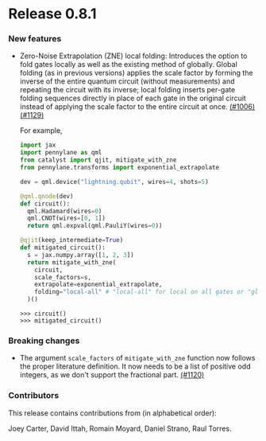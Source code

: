# Release 0.8.1

<h3>New features</h3>

* Zero-Noise Extrapolation (ZNE) local folding: Introduces the option to fold gates locally as well
  as the existing method of globally. Global folding (as in previous versions) applies the scale
  factor by forming the inverse of the entire quantum circuit (without measurements) and repeating
  the circuit with its inverse; local folding inserts per-gate folding sequences directly in place
  of each gate in the original circuit instead of applying the scale factor to the entire circuit
  at once. 
  [(#1006)](https://github.com/PennyLaneAI/catalyst/pull/1006)
  [(#1129)](https://github.com/PennyLaneAI/catalyst/pull/1129)

  For example,

  ```python
  import jax
  import pennylane as qml
  from catalyst import qjit, mitigate_with_zne
  from pennylane.transforms import exponential_extrapolate

  dev = qml.device("lightning.qubit", wires=4, shots=5)

  @qml.qnode(dev)
  def circuit():
    qml.Hadamard(wires=0)
    qml.CNOT(wires=[0, 1])
    return qml.expval(qml.PauliY(wires=0))

  @qjit(keep_intermediate=True)
  def mitigated_circuit():
    s = jax.numpy.array([1, 2, 3])
    return mitigate_with_zne(
      circuit,
      scale_factors=s,
      extrapolate=exponential_extrapolate,
      folding="local-all" # "local-all" for local on all gates or "global" for the original method (default being "global")
    )()
  ```

  ```pycon
  >>> circuit()
  >>> mitigated_circuit()
  ```

<h3>Breaking changes</h3>

* The argument `scale_factors` of `mitigate_with_zne` function now follows the proper literature
  definition. It now needs to be a list of positive odd integers, as we don't support the fractional
  part.
  [(#1120)](https://github.com/PennyLaneAI/catalyst/pull/1120)

<h3>Contributors</h3>

This release contains contributions from (in alphabetical order):

Joey Carter,
David Ittah,
Romain Moyard,
Daniel Strano,
Raul Torres.
